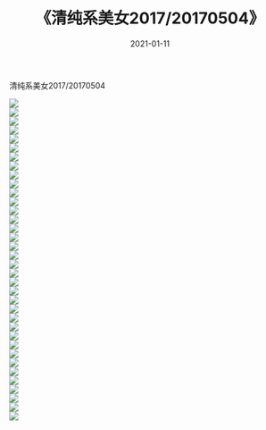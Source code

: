 ﻿---
layout: post
title:  《清纯系美女2017/20170504》
date:   2021-01-11
img: http://img.660000.xyz/Sharelink/清纯系美女/2017/20170504/000.jpg
categories: [美女, 清纯, 唯美]
---

清纯系美女2017/20170504

 ![](http://img.660000.xyz/Sharelink/清纯系美女/2017/20170504/001.jpg) <br>![](http://img.660000.xyz/Sharelink/清纯系美女/2017/20170504/002.jpg) <br>![](http://img.660000.xyz/Sharelink/清纯系美女/2017/20170504/003.jpg) <br>![](http://img.660000.xyz/Sharelink/清纯系美女/2017/20170504/004.jpg) <br>![](http://img.660000.xyz/Sharelink/清纯系美女/2017/20170504/005.jpg) <br>![](http://img.660000.xyz/Sharelink/清纯系美女/2017/20170504/006.jpg) <br>![](http://img.660000.xyz/Sharelink/清纯系美女/2017/20170504/007.png) <br>![](http://img.660000.xyz/Sharelink/清纯系美女/2017/20170504/008.png) <br>![](http://img.660000.xyz/Sharelink/清纯系美女/2017/20170504/009.png) <br>![](http://img.660000.xyz/Sharelink/清纯系美女/2017/20170504/010.png) <br>![](http://img.660000.xyz/Sharelink/清纯系美女/2017/20170504/011.png) <br>![](http://img.660000.xyz/Sharelink/清纯系美女/2017/20170504/012.png) <br>![](http://img.660000.xyz/Sharelink/清纯系美女/2017/20170504/013.png) <br>![](http://img.660000.xyz/Sharelink/清纯系美女/2017/20170504/014.png) <br>![](http://img.660000.xyz/Sharelink/清纯系美女/2017/20170504/015.png) <br>![](http://img.660000.xyz/Sharelink/清纯系美女/2017/20170504/016.png) <br>![](http://img.660000.xyz/Sharelink/清纯系美女/2017/20170504/017.png) <br>![](http://img.660000.xyz/Sharelink/清纯系美女/2017/20170504/018.png) <br>![](http://img.660000.xyz/Sharelink/清纯系美女/2017/20170504/019.jpg) <br>![](http://img.660000.xyz/Sharelink/清纯系美女/2017/20170504/020.jpg) <br>![](http://img.660000.xyz/Sharelink/清纯系美女/2017/20170504/021.jpg) <br>![](http://img.660000.xyz/Sharelink/清纯系美女/2017/20170504/022.jpg) <br>![](http://img.660000.xyz/Sharelink/清纯系美女/2017/20170504/023.jpg) <br>![](http://img.660000.xyz/Sharelink/清纯系美女/2017/20170504/024.jpg) <br>![](http://img.660000.xyz/Sharelink/清纯系美女/2017/20170504/025.jpg) <br>![](http://img.660000.xyz/Sharelink/清纯系美女/2017/20170504/026.jpg) <br>![](http://img.660000.xyz/Sharelink/清纯系美女/2017/20170504/027.jpg) <br>![](http://img.660000.xyz/Sharelink/清纯系美女/2017/20170504/028.jpg) <br>![](http://img.660000.xyz/Sharelink/清纯系美女/2017/20170504/029.jpg) <br>![](http://img.660000.xyz/Sharelink/清纯系美女/2017/20170504/030.jpg) <br>![](http://img.660000.xyz/Sharelink/清纯系美女/2017/20170504/031.jpg) <br>![](http://img.660000.xyz/Sharelink/清纯系美女/2017/20170504/032.jpg) <br>![](http://img.660000.xyz/Sharelink/清纯系美女/2017/20170504/033.jpg) <br>![](http://img.660000.xyz/Sharelink/清纯系美女/2017/20170504/034.jpg) <br>![](http://img.660000.xyz/Sharelink/清纯系美女/2017/20170504/035.jpg) <br>![](http://img.660000.xyz/Sharelink/清纯系美女/2017/20170504/036.jpg) <br>